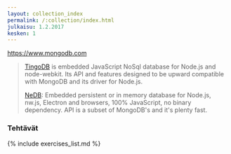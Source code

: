 ```yaml
---
layout: collection_index
permalink: /:collection/index.html
julkaisu: 1.2.2017
kesken: 1
---
```


<https://www.mongodb.com>


> [TingoDB][TingoDB] is embedded JavaScript NoSql database for Node.js and node-webkit. Its API and features designed to be upward compatible with MongoDB and its driver for Node.js. 
>
> [NeDB][NeDB]: Embedded persistent or in memory database for Node.js, nw.js, Electron and browsers, 100% JavaScript, no binary dependency. API is a subset of MongoDB's and it's plenty fast.

[TingoDB]: http://www.tingodb.com
[NeDB]: https://github.com/louischatriot/nedb/blob/master/README.md



### Tehtävät


{% include exercises_list.md %}

